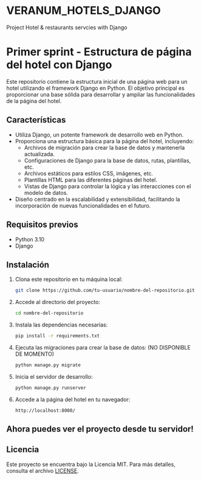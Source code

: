 # VERANUM_HOTELS_DJANGO
Project Hotel &amp; restaurants servcies with Django



# Primer sprint - Estructura de página del hotel con Django

Este repositorio contiene la estructura inicial de una página web para un hotel utilizando el framework Django en Python. El objetivo principal es proporcionar una base sólida para desarrollar y ampliar las funcionalidades de la página del hotel.

## Características

- Utiliza Django, un potente framework de desarrollo web en Python.
- Proporciona una estructura básica para la página del hotel, incluyendo:
  - Archivos de migración para crear la base de datos y mantenerla actualizada.
  - Configuraciones de Django para la base de datos, rutas, plantillas, etc.
  - Archivos estáticos para estilos CSS, imágenes, etc.
  - Plantillas HTML para las diferentes páginas del hotel.
  - Vistas de Django para controlar la lógica y las interacciones con el modelo de datos.
- Diseño centrado en la escalabilidad y extensibilidad, facilitando la incorporación de nuevas funcionalidades en el futuro.

## Requisitos previos

- Python 3.10
- Django 

## Instalación

1. Clona este repositorio en tu máquina local:

   ```bash
   git clone https://github.com/tu-usuario/nombre-del-repositorio.git
   ```

2. Accede al directorio del proyecto:

   ```bash
   cd nombre-del-repositorio
   ```

3. Instala las dependencias necesarias:

   ```bash
   pip install -r requirements.txt
   ```

4. Ejecuta las migraciones para crear la base de datos: (NO DISPONIBLE DE MOMENTO)

   ```bash
   python manage.py migrate
   ```

5. Inicia el servidor de desarrollo:

   ```bash
   python manage.py runserver
   ```

6. Accede a la página del hotel en tu navegador:

   ```
   http://localhost:8000/
   ```

## Ahora puedes ver el proyecto desde tu servidor!


## Licencia

Este proyecto se encuentra bajo la Licencia MIT. Para más detalles, consulta el archivo [LICENSE](LICENSE).

